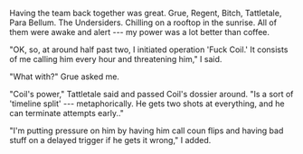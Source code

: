 Having the team back together was great. Grue, Regent, Bitch, Tattletale, Para Bellum.
The Undersiders. Chilling on a rooftop in the sunrise.
All of them were awake and alert --- my power was a lot better than coffee.

"OK, so, at around half past two, I initiated operation 'Fuck Coil.' It consists of
me calling him every hour and threatening him," I said.

"What with?" Grue asked me.

"Coil's power," Tattletale said and passed Coil's dossier around. "Is a sort of
'timeline split' --- metaphorically. He gets two shots at everything, and he can
terminate attempts early.."

"I'm putting pressure on him by having him call coun flips and having bad stuff on
a delayed trigger if he gets it wrong," I added.
